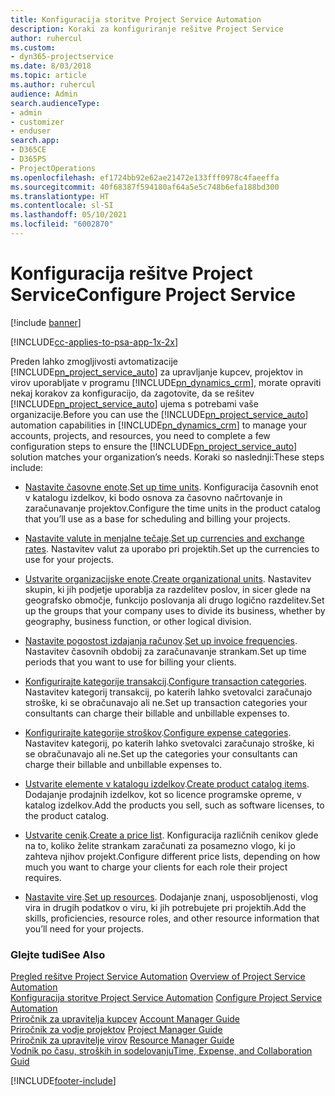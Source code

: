 ```yaml
---
title: Konfiguracija storitve Project Service Automation
description: Koraki za konfiguriranje rešitve Project Service
author: ruhercul
ms.custom:
- dyn365-projectservice
ms.date: 8/03/2018
ms.topic: article
ms.author: ruhercul
audience: Admin
search.audienceType:
- admin
- customizer
- enduser
search.app:
- D365CE
- D365PS
- ProjectOperations
ms.openlocfilehash: ef1724bb92e62ae21472e133fff0978c4faeeffa
ms.sourcegitcommit: 40f68387f594180af64a5e5c748b6efa188bd300
ms.translationtype: HT
ms.contentlocale: sl-SI
ms.lasthandoff: 05/10/2021
ms.locfileid: "6002870"
---
```

# <a name="configure-project-service"></a><span data-ttu-id="32201-103">Konfiguracija rešitve Project Service</span><span class="sxs-lookup"><span data-stu-id="32201-103">Configure Project Service</span></span>

[!include [banner](../includes/psa-now-project-operations.md)]

[!INCLUDE[cc-applies-to-psa-app-1x-2x](../includes/cc-applies-to-psa-app-1x-2x.md)]

<span data-ttu-id="32201-104">Preden lahko zmogljivosti avtomatizacije [!INCLUDE[pn_project_service_auto](../includes/pn-project-service-auto.md)] za upravljanje kupcev, projektov in virov uporabljate v programu [!INCLUDE[pn_dynamics_crm](../includes/pn-dynamics-crm.md)], morate opraviti nekaj korakov za konfiguracijo, da zagotovite, da se rešitev [!INCLUDE[pn_project_service_auto](../includes/pn-project-service-auto.md)] ujema s potrebami vaše organizacije.</span><span class="sxs-lookup"><span data-stu-id="32201-104">Before you can use the [!INCLUDE[pn_project_service_auto](../includes/pn-project-service-auto.md)] automation capabilities in [!INCLUDE[pn_dynamics_crm](../includes/pn-dynamics-crm.md)] to manage your accounts, projects, and resources, you need to complete a few configuration steps to ensure the [!INCLUDE[pn_project_service_auto](../includes/pn-project-service-auto.md)] solution matches your organization’s needs.</span></span> <span data-ttu-id="32201-105">Koraki so naslednji:</span><span class="sxs-lookup"><span data-stu-id="32201-105">These steps include:</span></span>  
  
-   <span data-ttu-id="32201-106">[Nastavite časovne enote](../psa/set-up-time-units.md).</span><span class="sxs-lookup"><span data-stu-id="32201-106">[Set up time units](../psa/set-up-time-units.md).</span></span> <span data-ttu-id="32201-107">Konfiguracija časovnih enot v katalogu izdelkov, ki bodo osnova za časovno načrtovanje in zaračunavanje projektov.</span><span class="sxs-lookup"><span data-stu-id="32201-107">Configure the time units in the product catalog that you’ll use as a base for scheduling and billing your projects.</span></span>  
  
-   <span data-ttu-id="32201-108">[Nastavite valute in menjalne tečaje](../psa/set-up-currencies-exchange-rates.md).</span><span class="sxs-lookup"><span data-stu-id="32201-108">[Set up currencies and exchange rates](../psa/set-up-currencies-exchange-rates.md).</span></span> <span data-ttu-id="32201-109">Nastavitev valut za uporabo pri projektih.</span><span class="sxs-lookup"><span data-stu-id="32201-109">Set up the currencies to use for your projects.</span></span>  
  
-   <span data-ttu-id="32201-110">[Ustvarite organizacijske enote](../psa/create-organizational-units.md).</span><span class="sxs-lookup"><span data-stu-id="32201-110">[Create organizational units](../psa/create-organizational-units.md).</span></span> <span data-ttu-id="32201-111">Nastavitev skupin, ki jih podjetje uporablja za razdelitev poslov, in sicer glede na geografsko območje, funkcijo poslovanja ali drugo logično razdelitev.</span><span class="sxs-lookup"><span data-stu-id="32201-111">Set up the groups that your company uses to divide its business, whether by geography, business function, or other logical division.</span></span>  
  
-   <span data-ttu-id="32201-112">[Nastavite pogostost izdajanja računov](../psa/set-up-invoice-frequencies.md).</span><span class="sxs-lookup"><span data-stu-id="32201-112">[Set up invoice frequencies](../psa/set-up-invoice-frequencies.md).</span></span> <span data-ttu-id="32201-113">Nastavitev časovnih obdobij za zaračunavanje strankam.</span><span class="sxs-lookup"><span data-stu-id="32201-113">Set up time periods that you want to use for billing your clients.</span></span>  
  
-   <span data-ttu-id="32201-114">[Konfigurirajte kategorije transakcij](../psa/configure-transaction-categories.md).</span><span class="sxs-lookup"><span data-stu-id="32201-114">[Configure transaction categories](../psa/configure-transaction-categories.md).</span></span> <span data-ttu-id="32201-115">Nastavitev kategorij transakcij, po katerih lahko svetovalci zaračunajo stroške, ki se obračunavajo ali ne.</span><span class="sxs-lookup"><span data-stu-id="32201-115">Set up transaction categories your consultants can charge their billable and unbillable expenses to.</span></span>  
  
-   <span data-ttu-id="32201-116">[Konfigurirajte kategorije stroškov](../psa/configure-expense-categories.md).</span><span class="sxs-lookup"><span data-stu-id="32201-116">[Configure expense categories](../psa/configure-expense-categories.md).</span></span> <span data-ttu-id="32201-117">Nastavitev kategorij, po katerih lahko svetovalci zaračunajo stroške, ki se obračunavajo ali ne.</span><span class="sxs-lookup"><span data-stu-id="32201-117">Set up the categories your consultants can charge their billable and unbillable expenses to.</span></span>  
  
-   <span data-ttu-id="32201-118">[Ustvarite elemente v katalogu izdelkov](../psa/create-product-catalog-items.md).</span><span class="sxs-lookup"><span data-stu-id="32201-118">[Create product catalog items](../psa/create-product-catalog-items.md).</span></span> <span data-ttu-id="32201-119">Dodajanje prodajnih izdelkov, kot so licence programske opreme, v katalog izdelkov.</span><span class="sxs-lookup"><span data-stu-id="32201-119">Add the products you sell, such as software licenses, to the product catalog.</span></span>  
  
-   <span data-ttu-id="32201-120">[Ustvarite cenik](../psa/create-price-list.md).</span><span class="sxs-lookup"><span data-stu-id="32201-120">[Create a price list](../psa/create-price-list.md).</span></span> <span data-ttu-id="32201-121">Konfiguracija različnih cenikov glede na to, koliko želite strankam zaračunati za posamezno vlogo, ki jo zahteva njihov projekt.</span><span class="sxs-lookup"><span data-stu-id="32201-121">Configure different price lists, depending on how much you want to charge your clients for each role their project requires.</span></span>  
  
-   <span data-ttu-id="32201-122">[Nastavite vire](../psa/set-up-resources.md).</span><span class="sxs-lookup"><span data-stu-id="32201-122">[Set up resources](../psa/set-up-resources.md).</span></span> <span data-ttu-id="32201-123">Dodajanje znanj, usposobljenosti, vlog vira in drugih podatkov o viru, ki jih potrebujete pri projektih.</span><span class="sxs-lookup"><span data-stu-id="32201-123">Add the skills, proficiencies, resource roles, and other resource information that you’ll need for your projects.</span></span>  
  
### <a name="see-also"></a><span data-ttu-id="32201-124">Glejte tudi</span><span class="sxs-lookup"><span data-stu-id="32201-124">See Also</span></span>  
 <span data-ttu-id="32201-125">[Pregled rešitve Project Service Automation](../psa/overview.md) </span><span class="sxs-lookup"><span data-stu-id="32201-125">[Overview of Project Service Automation](../psa/overview.md) </span></span>  
 <span data-ttu-id="32201-126">[Konfiguracija storitve Project Service Automation](../psa/configure.md) </span><span class="sxs-lookup"><span data-stu-id="32201-126">[Configure Project Service Automation](../psa/configure.md) </span></span>  
 <span data-ttu-id="32201-127">[Priročnik za upravitelja kupcev](../psa/account-manager-guide.md) </span><span class="sxs-lookup"><span data-stu-id="32201-127">[Account Manager Guide](../psa/account-manager-guide.md) </span></span>  
 <span data-ttu-id="32201-128">[Priročnik za vodje projektov](../psa/project-manager-guide.md) </span><span class="sxs-lookup"><span data-stu-id="32201-128">[Project Manager Guide](../psa/project-manager-guide.md) </span></span>  
 <span data-ttu-id="32201-129">[Priročnik za upravitelje virov](../psa/resource-manager-guide.md) </span><span class="sxs-lookup"><span data-stu-id="32201-129">[Resource Manager Guide](../psa/resource-manager-guide.md) </span></span>  
 [<span data-ttu-id="32201-130">Vodnik po času, stroških in sodelovanju</span><span class="sxs-lookup"><span data-stu-id="32201-130">Time, Expense, and Collaboration Guid</span></span>](../psa/time-expense-collaboration-guide.md)


[!INCLUDE[footer-include](../includes/footer-banner.md)]